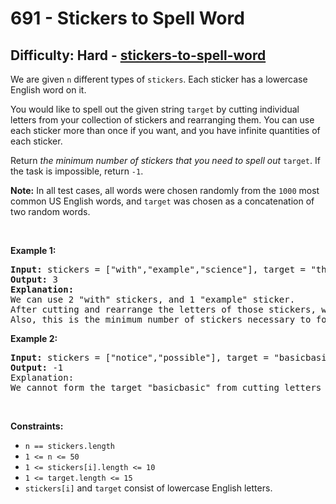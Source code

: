 <h1>691 - Stickers to Spell Word</h1><h2>Difficulty: Hard - <a href="https://leetcode.com/problems/stickers-to-spell-word/">stickers-to-spell-word</a></h2><p>We are given <code>n</code> different types of <code>stickers</code>. Each sticker has a lowercase English word on it.</p>

<p>You would like to spell out the given string <code>target</code> by cutting individual letters from your collection of stickers and rearranging them. You can use each sticker more than once if you want, and you have infinite quantities of each sticker.</p>

<p>Return <em>the minimum number of stickers that you need to spell out </em><code>target</code>. If the task is impossible, return <code>-1</code>.</p>

<p><strong>Note:</strong> In all test cases, all words were chosen randomly from the <code>1000</code> most common US English words, and <code>target</code> was chosen as a concatenation of two random words.</p>

<p>&nbsp;</p>
<p><strong class="example">Example 1:</strong></p>

<pre>
<strong>Input:</strong> stickers = [&quot;with&quot;,&quot;example&quot;,&quot;science&quot;], target = &quot;thehat&quot;
<strong>Output:</strong> 3
<strong>Explanation:</strong>
We can use 2 &quot;with&quot; stickers, and 1 &quot;example&quot; sticker.
After cutting and rearrange the letters of those stickers, we can form the target &quot;thehat&quot;.
Also, this is the minimum number of stickers necessary to form the target string.
</pre>

<p><strong class="example">Example 2:</strong></p>

<pre>
<strong>Input:</strong> stickers = [&quot;notice&quot;,&quot;possible&quot;], target = &quot;basicbasic&quot;
<strong>Output:</strong> -1
Explanation:
We cannot form the target &quot;basicbasic&quot; from cutting letters from the given stickers.
</pre>

<p>&nbsp;</p>
<p><strong>Constraints:</strong></p>

<ul>
	<li><code>n == stickers.length</code></li>
	<li><code>1 &lt;= n &lt;= 50</code></li>
	<li><code>1 &lt;= stickers[i].length &lt;= 10</code></li>
	<li><code>1 &lt;= target.length &lt;= 15</code></li>
	<li><code>stickers[i]</code> and <code>target</code> consist of lowercase English letters.</li>
</ul>
